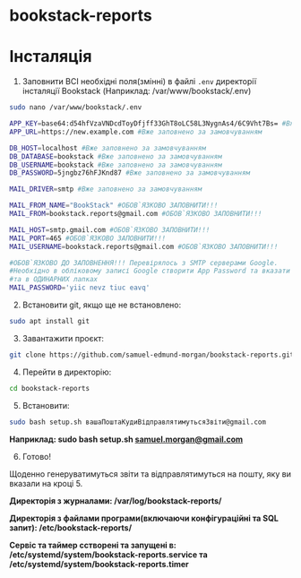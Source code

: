 # bookstack-reports
# Інсталяція

1) Заповнити ВСІ необхідні поля(змінні) в файлі `.env` директорії інсталяції Bookstack (Наприклад: /var/www/bookstack/.env)
```bash
sudo nano /var/www/bookstack/.env
```

```bash
APP_KEY=base64:d54hfVzaVNDcdToyDfjff33GhT8oLC58L3NygnAs4/6C9Vht7Bs= #Вже заповнено за замовчуванням
APP_URL=https://new.example.com #Вже заповнено за замовчуванням

DB_HOST=localhost #Вже заповнено за замовчуванням
DB_DATABASE=bookstack #Вже заповнено за замовчуванням
DB_USERNAME=bookstack #Вже заповнено за замовчуванням
DB_PASSWORD=5jngbz76hFJKnd87 #Вже заповнено за замовчуванням

MAIL_DRIVER=smtp #Вже заповнено за замовчуванням

MAIL_FROM_NAME="BookStack" #ОБОВ`ЯЗКОВО ЗАПОВНИТИ!!!
MAIL_FROM=bookstack.reports@gmail.com #ОБОВ`ЯЗКОВО ЗАПОВНИТИ!!!

MAIL_HOST=smtp.gmail.com #ОБОВ`ЯЗКОВО ЗАПОВНИТИ!!!
MAIL_PORT=465 #ОБОВ`ЯЗКОВО ЗАПОВНИТИ!!!
MAIL_USERNAME=bookstack.reports@gmail.com #ОБОВ`ЯЗКОВО ЗАПОВНИТИ!!!

#ОБОВ`ЯЗКОВО ДО ЗАПОВНЕННЯ!!! Перевірялось з SMTP серверами Google.
#Необхідно в обліковому записі Google створити App Password та вказати тут сгенерований 16 значний пароль з 3 пробілами
#та в ОДИНАРНИХ лапках
MAIL_PASSWORD='yiic nevz tiuc eavq' 
```

2) Встановити git, якщо ще не встановлено:
```bash
sudo apt install git
```

3) Завантажити проєкт:
```bash
git clone https://github.com/samuel-edmund-morgan/bookstack-reports.git
```

4) Перейти в директорію:
```bash
cd bookstack-reports
```

5) Встановити:
```bash
sudo bash setup.sh вашаПоштаКудиВідправлятимутьсяЗвіти@gmail.com
```
**Наприклад: sudo bash setup.sh samuel.morgan@gmail.com**

6) Готово!


Щоденно генеруватимуться звіти та відправлятимуться на пошту, яку ви вказали на кроці 5.

**Директорія з журналами: /var/log/bookstack-reports/**

**Директорія з файлами програми(включаючи конфігураційні та SQL запит): /etc/bookstack-reports/**

**Сервіс та таймер сстворені та запущені в: /etc/systemd/system/bookstack-reports.service та /etc/systemd/system/bookstack-reports.timer**


